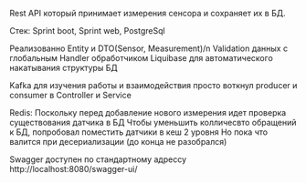 Rest API который принимает измерения сенсора и сохраняет их в БД.

Стек:
Sprint boot,
Sprint web,
PostgreSql

Реализованно
Entity и DTO(Sensor, Measurement)/n
Validation данных с глобальным Handler обработчиком
Liquibase для автоматического накатывания структуры БД

Kafka для изучения работы и взаимодействия просто воткнул producer и consumer в Controller и Service

Redis:
Поскольку перед добавление нового измерения идет проверка существования датчика в БД
Чтобы уменьшить колличесвто обращений к БД, попробовал поместить датчики в кеш 2 уровня
Но пока что валится при десериализации (до конца не разобрался)

Swagger доступен по стандартному адрессу http://localhost:8080/swagger-ui/



